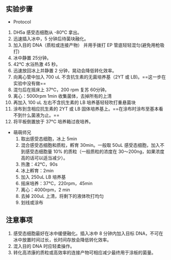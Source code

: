 ## 实验步骤

- Protocol
1. DH5a 感受态细胞从 -80°C 拿出。
2. 迅速插入冰中，5 分钟后待菌块融化。
3. 加入目的 DNA（质粒或连接产物） 并用手拨打 EP 管底轻轻混匀(避免用枪吸打)
4. 冰中静置 25分钟。
5. 42°C 水浴热激 45 秒。
6. 迅速放回冰上并静置 2 分钟，晃动会降低转化效率。
7. 向离心管中加入 700 uL 不含抗生素的无菌培养基（2YT 或 LB)。==这一步在实验中没有做==
8. 混匀后在摇床上 37°C，200 rpm 复苏 60分钟。 
9. 离心：5000rpm 1min 收集菌体，去掉所有的上清
10. 再加入 100 uL 左右不含抗生素的 LB 培养基轻轻吹打重悬菌块
11. 涂布到含相应抗生素的 2YT 或 LB 固体培养基上。==在涂布时涂布至基本看不到什么菌液为止。==
12. 将平板倒置放于 37°C 培养箱过夜培养。

- 萌萌师兄
	1. 取出感受态细胞，冰上 5min
	2. 混合感受态细胞和质粒，孵育 30min。一般取 50uL 感受态细胞，加入不到感受态细胞量 10% 的质粒（一般质粒的浓度在 30～200ng，如果浓度高的话可以适当减少）。
	3. 热激：42°C，90s
	4. 冰上孵育：2min
	5. 加入 250uL LB 培养基
	6. 摇床培养：37°C，220rpm，45min
	7. 离心：4000rpm，2 min
	8. 去掉 200uL 上清，将剩下的液体吹打均匀
	9. 划线或涂布

## 注意事项

1. 感受态细胞最好在冰中缓便融化。插入冰中 8 分钟内加入目标 DNA，不可在冰中放置时间过长，长时间存放会降低转化效率。
2. 混入目的 DNA 时应轻柔操作。
3. 转化高浓康的质粒或高效率的连接产物可相应减少最终用于涂板的菌量。
